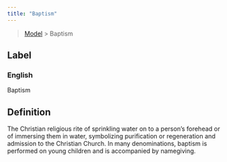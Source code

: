 ```yaml
---
title: "Baptism"
---
```


> [Model](./../) > Baptism

## Label

### English
Baptism


## Definition
The Christian religious rite of sprinkling water on to a person’s forehead or of immersing them in water, symbolizing purification or regeneration and admission to the Christian Church. In many denominations, baptism is performed on young children and is accompanied by name­giving. 


    
